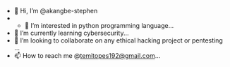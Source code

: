 - 👋 Hi, I’m @akangbe-stephen
- - 👀 I’m interested in python programming language...
- 🌱 I’m currently learning cybersecurity...
- 💞️ I’m looking to collaborate on any ethical hacking project or pentesting ...
- 📫 How to reach me @temitopes192@gmail.com...

<!---
akangbe-stephen/akangbe-stephen is a ✨ special ✨ repository because its `README.md` (this file) appears on your GitHub profile.
You can click the Preview link to take a look at your changes.
--->
